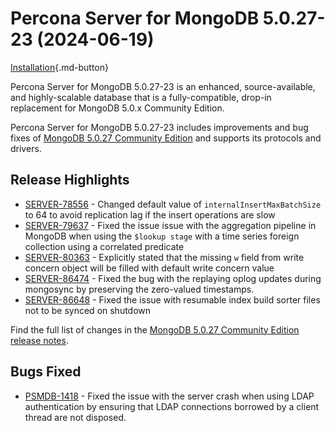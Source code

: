 # Percona Server for MongoDB 5.0.27-23 (2024-06-19)

[Installation](../install/index.md){.md-button}

Percona Server for MongoDB 5.0.27-23 is an enhanced, source-available, and highly-scalable database that is a
fully-compatible, drop-in replacement for MongoDB 5.0.x Community Edition. 

Percona Server for MongoDB 5.0.27-23 includes improvements and bug fixes of [MongoDB 5.0.27 Community Edition](https://www.mongodb.com/docs/manual/release-notes/5.0/#5.0.27---jun-04--2024) and supports its protocols and drivers.

## Release Highlights

* [SERVER-78556](https://jira.mongodb.org/browse/SERVER-78556) - Changed default value of `internalInsertMaxBatchSize` to 64 to avoid replication lag if the insert operations are slow
* [SERVER-79637](https://jira.mongodb.org/browse/SERVER-79637) - Fixed the issue issue with the aggregation pipeline in MongoDB when using the `$lookup stage` with a time series foreign collection using a correlated predicate
* [SERVER-80363](https://jira.mongodb.org/browse/SERVER-80363) - Explicitly stated that the missing `w` field from write concern object will be filled with default write concern value
* [SERVER-86474](https://jira.mongodb.org/browse/SERVER-86474) - Fixed the bug with the replaying oplog updates during mongosync by preserving the zero-valued timestamps.
* [SERVER-86648](https://jira.mongodb.org/browse/SERVER-86648) - Fixed the issue with resumable index build sorter files not to be synced on shutdown

Find the full list of changes in the [MongoDB 5.0.27 Community Edition release notes](https://www.mongodb.com/docs/manual/release-notes/5.0/#5.0.27---jun-04--2024).

## Bugs Fixed

* [PSMDB-1418](https://perconadev.atlassian.net/browse/PSMDB-1418) - Fixed the issue with the server crash when using LDAP authentication by ensuring that LDAP connections borrowed by a client thread are not disposed.
